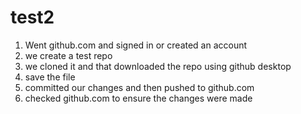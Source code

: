 # test2

1. Went github.com and signed in or created an account
2. we create a test repo
3. we cloned it and that downloaded the repo using github desktop
4. save the file
5. committed our changes and then pushed to github.com
6. checked github.com to ensure the changes were made
